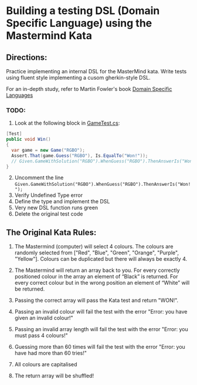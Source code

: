 # Building a testing DSL (Domain Specific Language) using the Mastermind Kata

## Directions:

Practice implementing an internal DSL for the MasterMind kata.  Write tests using fluent style implementing a cusom gherkin-style DSL.

For an in-depth study, refer to Martin Fowler's book [Domain Specific Languages](https://martinfowler.com/books/dsl.html)
### TODO:

1.  Look at the following block in [GameTest.cs](https://github.com/tflander/C-Sharp-Mastermind/blob/main/MasterMindTests/GameTest.cs):

```C#
[Test]
public void Win()
{
  var game = new Game("RGBO");
  Assert.That(game.Guess("RGBO"), Is.EqualTo("Won!"));
  // Given.GameWithSolution("RGBO").WhenGuess("RGBO").ThenAnswerIs("Won!");
}
```

2. Uncomment the line `Given.GameWithSolution("RGBO").WhenGuess("RGBO").ThenAnswerIs("Won!");`
3. Verify Undefined Type error
4. Define the type and implement the DSL
5. Very new DSL function runs green
6. Delete the original test code


## The Original Kata Rules:

1. The Mastermind (computer) will select 4 colours. The colours are randomly selected from ["Red", "Blue", "Green", "Orange", "Purple", "Yellow"]. Colours can be duplicated but there will always be exactly 4.

2. The Mastermind will return an array back to you. For every correctly positioned colour in the array an element of “Black” is returned. For every correct colour but in the wrong position an element of “White” will be returned.

3. Passing the correct array will pass the Kata test and return "WON!".

4. Passing an invalid colour will fail the test with the error "Error: you have given an invalid colour!"

5. Passing an invalid array length will fail the test with the error "Error: you must pass 4 colours!"

6. Guessing more than 60 times will fail the test with the error "Error: you have had more than 60 tries!"

7. All colours are capitalised

8. The return array will be shuffled!
